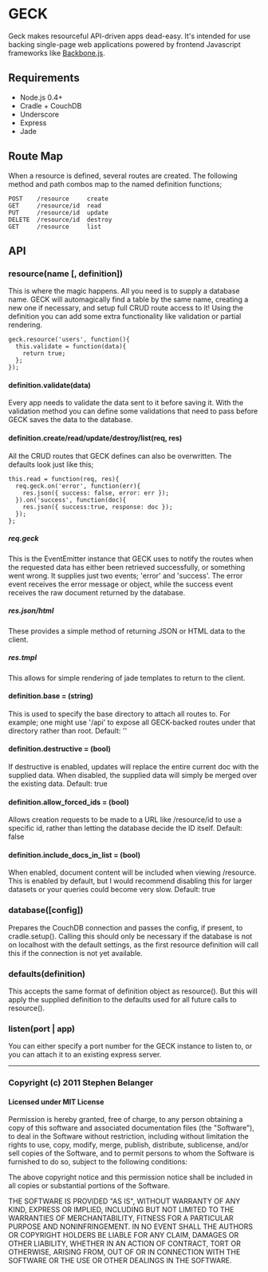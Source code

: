 # GECK
Geck makes resourceful API-driven apps dead-easy. It's intended for use backing single-page web applications powered by frontend Javascript frameworks like [Backbone.js](http://documentcloud.github.com/backbone).

## Requirements
* Node.js 0.4+
* Cradle + CouchDB
* Underscore
* Express
* Jade

## Route Map
When a resource is defined, several routes are created. The following method and path combos map to the named definition functions;

    POST    /resource     create
    GET     /resource/id  read
    PUT     /resource/id  update
    DELETE  /resource/id  destroy
    GET     /resource     list

## API
### resource(name [, definition])
This is where the magic happens. All you need is to supply a database name. GECK will automagically find a table by the same name, creating a new one if necessary, and setup full CRUD route access to it! Using the definition you can add some extra functionality like validation or partial rendering.

    geck.resource('users', function(){
      this.validate = function(data){
        return true;
      };
    });

#### definition.validate(data)
Every app needs to validate the data sent to it before saving it. With the validation method you can define some validations that need to pass before GECK saves the data to the database.

#### definition.create/read/update/destroy/list(req, res)
All the CRUD routes that GECK defines can also be overwritten. The defaults look just like this;

    this.read = function(req, res){
      req.geck.on('error', function(err){
        res.json({ success: false, error: err });
      }).on('success', function(doc){
        res.json({ success:true, response: doc });
      });
    };

##### req.geck
This is the EventEmitter instance that GECK uses to notify the routes when the requested data has either been retrieved successfully, or something went wrong. It supplies just two events; 'error' and 'success'. The error event receives the error message or object, while the success event receives the raw document returned by the database.

##### res.json/html
These provides a simple method of returning JSON or HTML data to the client.

##### res.tmpl
This allows for simple rendering of jade templates to return to the client.

#### definition.base = (string)
This is used to specify the base directory to attach all routes to. For example; one might use '/api' to expose all GECK-backed routes under that directory rather than root. Default: ''

#### definition.destructive = (bool)
If destructive is enabled, updates will replace the entire current doc with the supplied data. When disabled, the supplied data will simply be merged over the existing data. Default: true

#### definition.allow_forced_ids = (bool)
Allows creation requests to be made to a URL like /resource/id to use a specific id, rather than letting the database decide the ID itself. Default: false

#### definition.include_docs_in_list = (bool)
When enabled, document content will be included when viewing /resource. This is enabled by default, but I would recommend disabling this for larger datasets or your queries could become very slow. Default: true

### database([config])
Prepares the CouchDB connection and passes the config, if present, to cradle.setup(). Calling this should only be necessary if the database is not on localhost with the default settings, as the first resource definition will call this if the connection is not yet available.

### defaults(definition)
This accepts the same format of definition object as resource(). But this will apply the supplied definition to the defaults used for all future calls to resource().

### listen(port | app)
You can either specify a port number for the GECK instance to listen to, or you can attach it to an existing express server.

---

### Copyright (c) 2011 Stephen Belanger
#### Licensed under MIT License

Permission is hereby granted, free of charge, to any person obtaining a copy of this software and associated documentation files (the "Software"), to deal in the Software without restriction, including without limitation the rights to use, copy, modify, merge, publish, distribute, sublicense, and/or sell copies of the Software, and to permit persons to whom the Software is furnished to do so, subject to the following conditions:

The above copyright notice and this permission notice shall be included in all copies or substantial portions of the Software.

THE SOFTWARE IS PROVIDED "AS IS", WITHOUT WARRANTY OF ANY KIND, EXPRESS OR IMPLIED, INCLUDING BUT NOT LIMITED TO THE WARRANTIES OF MERCHANTABILITY, FITNESS FOR A PARTICULAR PURPOSE AND NONINFRINGEMENT. IN NO EVENT SHALL THE AUTHORS OR COPYRIGHT HOLDERS BE LIABLE FOR ANY CLAIM, DAMAGES OR OTHER LIABILITY, WHETHER IN AN ACTION OF CONTRACT, TORT OR OTHERWISE, ARISING FROM, OUT OF OR IN CONNECTION WITH THE SOFTWARE OR THE USE OR OTHER DEALINGS IN THE SOFTWARE.
